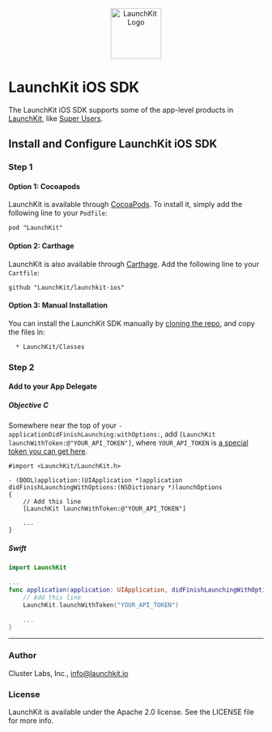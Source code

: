 <p align="center"><img src="https://d2kfjaekmjmy1l.cloudfront.net/images/icon-v8d70a510a2c9.png" width="100" alt="LaunchKit Logo"/></p>

# LaunchKit iOS SDK

The LaunchKit iOS SDK supports some of the app-level products in [LaunchKit](https://launchkit.io), like [Super Users](https://launchkit.io/users/onboard/install).

## Install and Configure LaunchKit iOS SDK
<!--
We are still learning how to make this easy for you. If you have any feedback, please send it our way.

---


_Warning! This part of the process needs to be completed by someone with access to your mobile app’s source code. If that’s not you, we’ve made it easy to get them involved. Just click here to send them an email with all the info they need._

---
-->

### Step 1

#### Option 1: Cocoapods
LaunchKit is available through [CocoaPods](http://cocoapods.org/). To install it, simply add the following line to your `Podfile`:

```
pod "LaunchKit"
```

#### Option 2: Carthage
LaunchKit is also available through [Carthage](https://github.com/Carthage/Carthage). Add the following line to your `Cartfile`:

```
github "LaunchKit/launchkit-ios"
```

#### Option 3: Manual Installation
You can install the LaunchKit SDK manually by [cloning the repo](https://github.com/launchkit/launchkit-ios), and copy the files in:

```
  * LaunchKit/Classes
```
 

### Step 2
#### Add to your App Delegate
##### _Objective C_
Somewhere near the top of your `-applicationDidFinishLaunching:withOptions:`, add `[LaunchKit launchWithToken:@"YOUR_API_TOKEN"]`, where `YOUR_API_TOKEN` is [a special token you can get here](https://launchkit.io/account/sdk-tokens).

```objc
#import <LaunchKit/LaunchKit.h>

- (BOOL)application:(UIApplication *)application didFinishLaunchingWithOptions:(NSDictionary *)launchOptions
{
    // Add this line
    [LaunchKit launchWithToken:@"YOUR_API_TOKEN"]

    ...
}
```

##### _Swift_

```swift
import LaunchKit

...
func application(application: UIApplication, didFinishLaunchingWithOptions launchOptions: [NSObject: AnyObject]?) -> Bool {
    // Add this line
    LaunchKit.launchWithToken("YOUR_API_TOKEN")

    ...
}
```
<!--
### Step 3 (Xcode 7 / iOS 9)
LaunchKit access some resources in Amazon AWS, and Amazon isn't fully TLS ready (yet). They have [documented the issue](https://mobile.awsblog.com/post/Tx2QM69ZE6BGTYX/Preparing-Your-Apps-for-iOS-9).

In your app's `Info.plist` file, add the following properties to `NSAppTransportSecurity`:

```
<key>NSAppTransportSecurity</key>
<dict>
	<key>NSAllowsArbitraryLoads</key>
	<false/>
	<key>NSExceptionDomains</key>
       <dict>
           <key>amazonaws.com</key>
           <dict>
               <key>NSThirdPartyExceptionMinimumTLSVersion</key>
               <string>TLSv1.0</string>
               <key>NSThirdPartyExceptionRequiresForwardSecrecy</key>
               <false/>
               <key>NSIncludesSubdomains</key>
               <true/>
           </dict>
           <key>amazonaws.com.cn</key>
           <dict>
               <key>NSThirdPartyExceptionMinimumTLSVersion</key>
               <string>TLSv1.0</string>
               <key>NSThirdPartyExceptionRequiresForwardSecrecy</key>
               <false/>
               <key>NSIncludesSubdomains</key>
               <true/>
           </dict>
	</dict>
</dict>
```

### (Optional) Step 4
#### Add Build Phase
If you are using remote resources like What's New, this script will retrieve any resource NSBundles and place them within your App Bundle as a cache. That way, those resources will be available immediately upon app start. On subsequent starts, LaunchKit will download any newer available versions of those resources, in case you make changes after building your app!

##### _Click Project in Xcode, and go to Build Phases_
![](http://i.imgur.com/2t4s3ua.png =800x)


##### _Click the + icon, and add a Script Phase_
![](http://i.imgur.com/7x0C22e.png =600x)

##### _Paste the following_

```
SCRIPT=`/usr/bin/find "${SRCROOT}/.." -name LaunchKitRemoteBundlesScript.playground | head -n 1`
xcrun -sdk macosx swift "${SCRIPT}/Contents.swift" "YOUR_API_TOKEN"
```
![](http://i.imgur.com/y9NUjpn.png =800x)
-->

---
### Author

Cluster Labs, Inc., info@launchkit.io

### License

LaunchKit is available under the Apache 2.0 license. See the LICENSE file for more info.